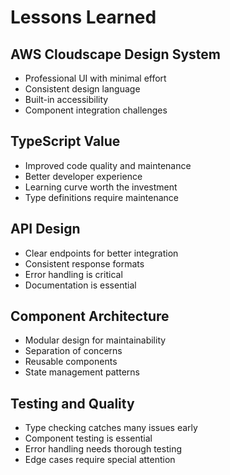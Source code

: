 # Lessons Learned

## AWS Cloudscape Design System
- Professional UI with minimal effort
- Consistent design language
- Built-in accessibility
- Component integration challenges

## TypeScript Value
- Improved code quality and maintenance
- Better developer experience
- Learning curve worth the investment
- Type definitions require maintenance

## API Design
- Clear endpoints for better integration
- Consistent response formats
- Error handling is critical
- Documentation is essential

## Component Architecture
- Modular design for maintainability
- Separation of concerns
- Reusable components
- State management patterns

## Testing and Quality
- Type checking catches many issues early
- Component testing is essential
- Error handling needs thorough testing
- Edge cases require special attention
